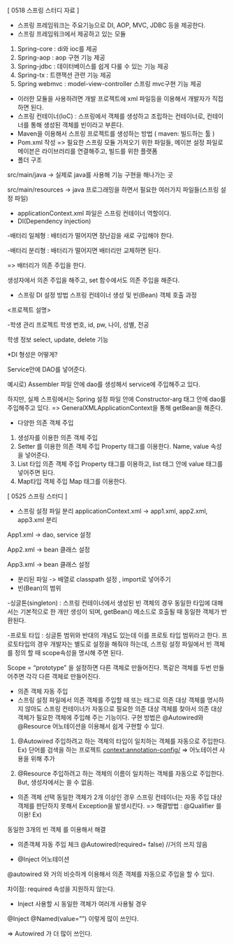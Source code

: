 [ 0518 스프링 스터디 자료 ]
*	스프링 프레임워크는 주요기능으로 DI, AOP, MVC, JDBC 등을 제공한다.
*	스프링 프레임워크에서 제공하고 있는 모듈
1)	Spring-core : di와 ioc를 제공
2)	Spring-aop : aop 구현 기능 제공
3)	Spring-jdbc : 데이터베이스를 쉽게 다룰 수 있는 기능 제공
4)	Spring-tx : 트랜잭션 관련 기능 제공
5)	Spring webmvc : model-view-controller 스프링 mvc구현 기능 제공
*	이러한 모듈을 사용하려면 개발 프로젝트에 xml 파일등을 이용해서 개발자가 직접 하면 된다.
*	스프링 컨테이너(IoC) : 스프링에서 객체를 생성하고 조립하는 컨테이너로, 컨테이너를 통해 생성된 객체를 빈이라고 부른다.
*	Maven을 이용해서 스프링 프로젝트를 생성하는 방법 ( maven: 빌드하는 툴 )
*	Pom.xml 작성 => 필요한 스프링 모듈 가져오기 위한 파일들, 메이븐 설정 파일로 메이븐은 라이브러리를 연결해주고, 빌드를 위한 플랫폼
*	폴더 구조

src/main/java -> 실제로 java를 사용해 기능 구현을 해나가는 곳

src/main/resources -> java 프로그래밍을 하면서 필요한 여러가지 파일들(스프링 설정 파일)
*	applicationContext.xml 파일은 스프링 컨테이너 역할이다.
*	DI(Dependency injection)

-배터리 일체형 : 배터리가 떨어지면 장난감을 새로 구입해야 한다.

-배터리 분리형 : 배터리가 떨어지면 배터리만 교체하면 된다.

=> 배터리가 의존 주입을 한다.

생성자에서 의존 주입을 해주고, set 함수에서도 의존 주입을 해준다.

*	스프링 DI 설정 방법
스프링 컨테이너 생성 및 빈(Bean) 객체 호출 과정
 
<프로젝트 설명>

-학생 관리 프로젝트
학생 번호, id, pw, 나이, 성별, 전공

학생 정보 select, update, delete 기능

*DI 형성은 어떻게?

Service안에 DAO를 넣어준다.

예시로) Assembler 파일 안에 dao를 생성해서 service에 주입해주고 있다.

하지만, 실제 스프링에서는 Spring 설정 파일 안에 Constructor-arg 태그 안에 dao를 주입해주고 있다. => GeneralXMLApplicationContext을 통해 getBean을 해준다.

*	다양한 의존 객체 주입
1)	생성자를 이용한 의존 객체 주입
2)	Setter 를 이용한 의존 객체 주입
Property 태그를 이용한다. Name, value 속성을 넣어준다.
3)	List 타입 의존 객체 주입
Property 태그를 이용하고, list 태그 안에 value 태그를 넣어주면 된다.
4)	Map타입 객체 주입
Map 태그를 이용한다.


[ 0525 스프링 스터디 ]

*	스프링 설정 파일 분리
applicationContext.xml -> app1.xml, app2.xml, app3.xml 분리

App1.xml -> dao, service 설정

App2.xml -> bean 클래스 설정

App3.xml -> bean 클래스 설정
*	분리된 파일 -> 배열로 classpath 설정 , import로 넣어주기 
*	빈(Bean)의 범위

-싱글톤(singleton) : 스프링 컨테이너에서 생성된 빈 객체의 경우 동일한 타입에 대해서는 기본적으로 한 개만 생성이 되며, getBean() 메소드로 호출될 때 동일한 객체가 반환된다.

-프로토 타입 : 싱글톤 범위와 반대의 개념도 있는데 이를 프로토 타입 범위라고 한다. 프로토타입의 경우 개발자는 별도로 설정을 해줘야 하는데, 스프링 설정 파일에서 빈 객체를 정의 할 때 scope속성을 명시해 주면 된다.

Scope = “prototype” 을 설정하면 다른 객체로 만들어진다. 똑같은 객체를 두번 만들어주면 각각 다른 객체로 만들어진다.

*	의존 객체 자동 주입
*	스프링 설정 파일에서 의존 객체를 주입할 때 <constructor-org> 또는 <property> 태그로 의존 대상 객체를 명시하지 않아도 스프링 컨테이너가 자동으로 필요한 의존 대상 객체를 찾아서 의존 대상 객체가 필요한 객체에 주입해 주는 기능이다. 구현 방법은 @Autowired와 @Resource 어노테이션을 이용해서 쉽게 구현할 수 있다.  

1)	@Autowired
주입하려고 하는 객체의 타입이 일치하는 객체를 자동으로 주입한다.
Ex) 단어를 검색을 하는 프로젝트
<context:annotation-config/> => 어노테이션 사용을 위해 추가

2)	@Resource
주입하려고 하는 객체의 이름이 일치하는 객체를 자동으로 주입한다.
But, 생성자에서는 쓸 수 없음.

*	의존 객체 선택
동일한 객체가 2개 이상인 경우 스프링 컨테이너는 자동 주입 대상 객체를 판단하지 못해서 Exception을 발생시킨다.
=>	해결방법 : @Qualifier 를 이용!
Ex) <bean id=”worddao1” class=”worddao” /> <bean id=”worddao2” class=”worddao” />
<bean id=”worddao3” class=”worddao” /> 
동일한 3개의 빈 객체
<qualifier value=””/> 를 이용해서 해결

*	의존객체 자동 주입 체크
@Autowired(required= false) //거의 쓰지 않음

*	@Inject 어노테이션

@autowired 와 거의 비슷하게 이용해서 의존 객체를 자동으로 주입을 할 수 있다.

차이점: required 속성을 지원하지 않는다.

* Inject 사용할 시 동일한 객체가 여러개 사용될 경우

@Inject
@Named(value=””)
이렇게 많이 쓰인다.

=> Autowired 가 더 많이 쓰인다.
